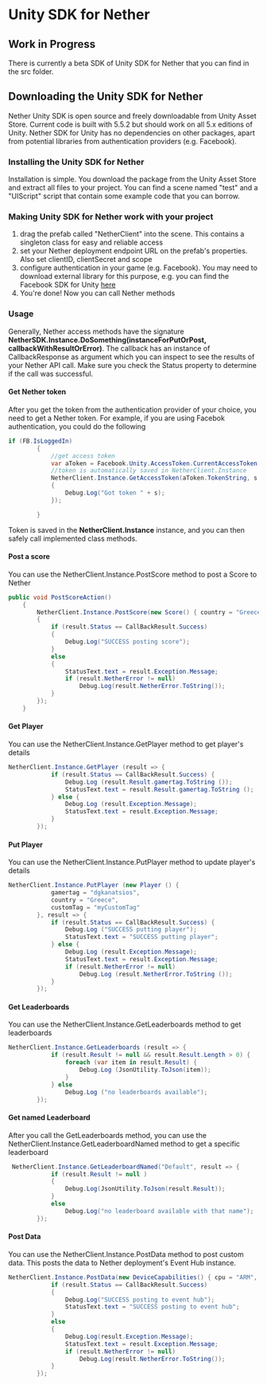 # Unity SDK for Nether

## Work in Progress 
There is currently a beta SDK of Unity SDK for Nether that you can find in the src folder.

## Downloading the Unity SDK for Nether
Nether Unity SDK is open source and freely downloadable from Unity Asset Store. Current code is built with 5.5.2 but should work on all 5.x editions of Unity. Nether SDK for Unity has no dependencies on other packages, apart from potential libraries from authentication providers (e.g. Facebook).

### Installing the Unity SDK for Nether
Installation is simple. You download the package from the Unity Asset Store and extract all files to your project. You can find a scene named "test" and a "UIScript" script that contain some example code that you can borrow.

### Making Unity SDK for Nether work with your project

1. drag the prefab called "NetherClient" into the scene. This contains a singleton class for easy and reliable access
2. set your Nether deployment endpoint URL on the prefab's properties. Also set clientID, clientSecret and scope
3. configure authentication in your game (e.g. Facebook). You may need to download external library for this purpose, e.g. you can find the Facebook SDK for Unity [here](https://developers.facebook.com/docs/unity/)
4. You're done! Now you can call Nether methods

### Usage

Generally, Nether access methods have the signature **NetherSDK.Instance.DoSomething(instanceForPutOrPost, callbackWithResultOrError)**. The callback has an instance of CallbackResponse<T> as argument which you can inspect to see the results of your Nether API call. Make sure you check the Status property to determine if the call was successful.

#### Get Nether token

After you get the token from the authentication provider of your choice, you need to get a Nether token. For example, if you are using Facebok authentication, you could do the following

```csharp
if (FB.IsLoggedIn)
        {
            //get access token
            var aToken = Facebook.Unity.AccessToken.CurrentAccessToken;
            //token is automatically saved in NetherClient.Instance
            NetherClient.Instance.GetAccessToken(aToken.TokenString, s =>
            {
                Debug.Log("Got token " + s); 
            });

        }
```

Token is saved in the **NetherClient.Instance** instance, and you can then safely call implemented class methods.

#### Post a score

You can use the NetherClient.Instance.PostScore method to post a Score to Nether

```csharp
public void PostScoreAction()
    {
        NetherClient.Instance.PostScore(new Score() { country = "Greece", score = 50 }, result =>
        {
            if (result.Status == CallBackResult.Success)
            {
                Debug.Log("SUCCESS posting score");
            }
            else
            {
                StatusText.text = result.Exception.Message;
                if (result.NetherError != null)
                    Debug.Log(result.NetherError.ToString());
            }
        });
    }
```

#### Get Player

You can use the NetherClient.Instance.GetPlayer method to get player's details

```csharp
NetherClient.Instance.GetPlayer (result => {
			if (result.Status == CallBackResult.Success) {
				Debug.Log (result.Result.gamertag.ToString ());
				StatusText.text = result.Result.gamertag.ToString ();
			} else {
				Debug.Log (result.Exception.Message);
				StatusText.text = result.Exception.Message;
			}
		});
```

#### Put Player

You can use the NetherClient.Instance.PutPlayer method to update player's details

```csharp
NetherClient.Instance.PutPlayer (new Player () {
			gamertag = "dgkanatsios",
			country = "Greece",
			customTag = "myCustomTag"
		}, result => {
			if (result.Status == CallBackResult.Success) {
				Debug.Log ("SUCCESS putting player");
				StatusText.text = "SUCCESS putting player";
			} else {
				Debug.Log (result.Exception.Message);
				StatusText.text = result.Exception.Message;
				if (result.NetherError != null)
					Debug.Log (result.NetherError.ToString ());
			}
		});
```

#### Get Leaderboards 

You can use the NetherClient.Instance.GetLeaderboards method to get leaderboards

```csharp
NetherClient.Instance.GetLeaderboards (result => {
			if (result.Result != null && result.Result.Length > 0) {
				foreach (var item in result.Result) {
					Debug.Log (JsonUtility.ToJson(item));
				}
			} else
				Debug.Log ("no leaderboards available");
		});
```

#### Get named Leaderboard 

After you call the GetLeaderboards method, you can use the NetherClient.Instance.GetLeaderboardNamed method to get a specific leaderboard

```csharp
 NetherClient.Instance.GetLeaderboardNamed("Default", result => {
            if (result.Result != null )
            {
                Debug.Log(JsonUtility.ToJson(result.Result));
            }
            else
                Debug.Log("no leaderboard available with that name");
        });
```

#### Post Data

You can use the NetherClient.Instance.PostData method to post custom data. This posts the data to Nether deployment's Event Hub instance.

```csharp
NetherClient.Instance.PostData(new DeviceCapabilities() { cpu = "ARM", ram = "2 GB" }, result => {
            if (result.Status == CallBackResult.Success)
            {
                Debug.Log("SUCCESS posting to event hub");
                StatusText.text = "SUCCESS posting to event hub";
            }
            else
            {
                Debug.Log(result.Exception.Message);
                StatusText.text = result.Exception.Message;
                if (result.NetherError != null)
                    Debug.Log(result.NetherError.ToString());
            }
        });
```
